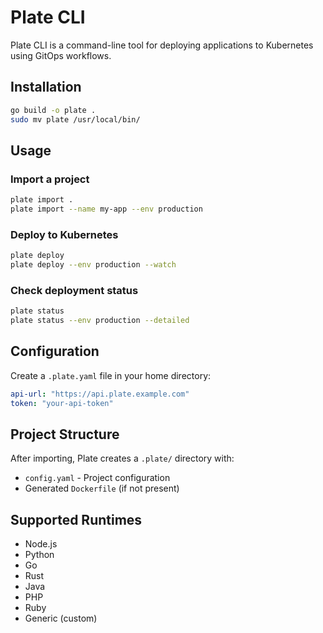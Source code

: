 # Plate CLI

Plate CLI is a command-line tool for deploying applications to Kubernetes using GitOps workflows.

## Installation

```bash
go build -o plate .
sudo mv plate /usr/local/bin/
```

## Usage

### Import a project
```bash
plate import .
plate import --name my-app --env production
```

### Deploy to Kubernetes
```bash
plate deploy
plate deploy --env production --watch
```

### Check deployment status
```bash
plate status
plate status --env production --detailed
```

## Configuration

Create a `.plate.yaml` file in your home directory:

```yaml
api-url: "https://api.plate.example.com"
token: "your-api-token"
```

## Project Structure

After importing, Plate creates a `.plate/` directory with:
- `config.yaml` - Project configuration
- Generated `Dockerfile` (if not present)

## Supported Runtimes

- Node.js
- Python
- Go
- Rust
- Java
- PHP
- Ruby
- Generic (custom)